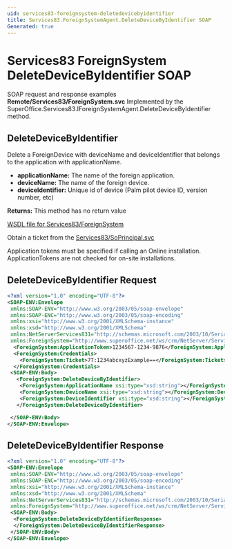 ```yaml
---
uid: services83-foreignsystem-deletedevicebyidentifier
title: Services83.ForeignSystemAgent.DeleteDeviceByIdentifier SOAP
Generated: true
---
```


# Services83 ForeignSystem DeleteDeviceByIdentifier SOAP

SOAP request and response examples **Remote/Services83/ForeignSystem.svc**
Implemented by the <see cref="M:SuperOffice.Services83.IForeignSystemAgent.DeleteDeviceByIdentifier">SuperOffice.Services83.IForeignSystemAgent.DeleteDeviceByIdentifier</see> method.

## DeleteDeviceByIdentifier

Delete a ForeignDevice with deviceName and deviceIdentifier that belongs to the application with applicationName.

* **applicationName:** The name of the foreign application.
* **deviceName:** The name of the foreign device.
* **deviceIdentifier:** Unique id of device (Palm pilot device ID, version number, etc)

**Returns:** This method has no return value


[WSDL file for Services83/ForeignSystem](../Services83-ForeignSystem.md)

Obtain a ticket from the [Services83/SoPrincipal.svc](../SoPrincipal/SoPrincipal.md)

Application tokens must be specified if calling an Online installation. ApplicationTokens are not checked for on-site installations.

## DeleteDeviceByIdentifier Request

```xml
<?xml version="1.0" encoding="UTF-8"?>
<SOAP-ENV:Envelope
 xmlns:SOAP-ENV="http://www.w3.org/2003/05/soap-envelope"
 xmlns:SOAP-ENC="http://www.w3.org/2003/05/soap-encoding"
 xmlns:xsi="http://www.w3.org/2001/XMLSchema-instance"
 xmlns:xsd="http://www.w3.org/2001/XMLSchema"
 xmlns:NetServerServices831="http://schemas.microsoft.com/2003/10/Serialization/"
 xmlns:ForeignSystem="http://www.superoffice.net/ws/crm/NetServer/Services83">
  <ForeignSystem:ApplicationToken>1234567-1234-9876</ForeignSystem:ApplicationToken>
  <ForeignSystem:Credentials>
    <ForeignSystem:Ticket>7T:1234abcxyzExample==</ForeignSystem:Ticket>
  </ForeignSystem:Credentials>
 <SOAP-ENV:Body>
   <ForeignSystem:DeleteDeviceByIdentifier>
    <ForeignSystem:ApplicationName xsi:type="xsd:string"></ForeignSystem:ApplicationName>
    <ForeignSystem:DeviceName xsi:type="xsd:string"></ForeignSystem:DeviceName>
    <ForeignSystem:DeviceIdentifier xsi:type="xsd:string"></ForeignSystem:DeviceIdentifier>
   </ForeignSystem:DeleteDeviceByIdentifier>

 </SOAP-ENV:Body>
</SOAP-ENV:Envelope>

```


## DeleteDeviceByIdentifier Response

```xml
<?xml version="1.0" encoding="UTF-8"?>
<SOAP-ENV:Envelope
 xmlns:SOAP-ENV="http://www.w3.org/2003/05/soap-envelope"
 xmlns:SOAP-ENC="http://www.w3.org/2003/05/soap-encoding"
 xmlns:xsi="http://www.w3.org/2001/XMLSchema-instance"
 xmlns:xsd="http://www.w3.org/2001/XMLSchema"
 xmlns:NetServerServices831="http://schemas.microsoft.com/2003/10/Serialization/"
 xmlns:ForeignSystem="http://www.superoffice.net/ws/crm/NetServer/Services83">
 <SOAP-ENV:Body>
  <ForeignSystem:DeleteDeviceByIdentifierResponse>
  </ForeignSystem:DeleteDeviceByIdentifierResponse>
 </SOAP-ENV:Body>
</SOAP-ENV:Envelope>

```


